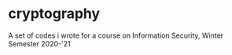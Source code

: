 # cryptography
A set of codes i wrote for a course on Information Security, Winter Semester 2020-'21
